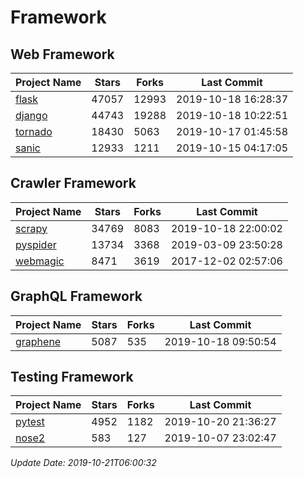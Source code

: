# Framework

## Web Framework

| Project Name | Stars | Forks | Last Commit |
| ------------ | ----- | ----- | ----------- |
| [flask](https://github.com/pallets/flask) | 47057 | 12993 | 2019-10-18 16:28:37 |
| [django](https://github.com/django/django) | 44743 | 19288 | 2019-10-18 10:22:51 |
| [tornado](https://github.com/tornadoweb/tornado) | 18430 | 5063 | 2019-10-17 01:45:58 |
| [sanic](https://github.com/huge-success/sanic) | 12933 | 1211 | 2019-10-15 04:17:05 |

## Crawler Framework

| Project Name | Stars | Forks | Last Commit |
| ------------ | ----- | ----- | ----------- |
| [scrapy](https://github.com/scrapy/scrapy) | 34769 | 8083 | 2019-10-18 22:00:02 |
| [pyspider](https://github.com/binux/pyspider) | 13734 | 3368 | 2019-03-09 23:50:28 |
| [webmagic](https://github.com/code4craft/webmagic) | 8471 | 3619 | 2017-12-02 02:57:06 |

## GraphQL Framework

| Project Name | Stars | Forks | Last Commit |
| ------------ | ----- | ----- | ----------- |
| [graphene](https://github.com/graphql-python/graphene) | 5087 | 535 | 2019-10-18 09:50:54 |

## Testing Framework

| Project Name | Stars | Forks | Last Commit |
| ------------ | ----- | ----- | ----------- |
| [pytest](https://github.com/pytest-dev/pytest) | 4952 | 1182 | 2019-10-20 21:36:27 |
| [nose2](https://github.com/nose-devs/nose2) | 583 | 127 | 2019-10-07 23:02:47 |

*Update Date: 2019-10-21T06:00:32*